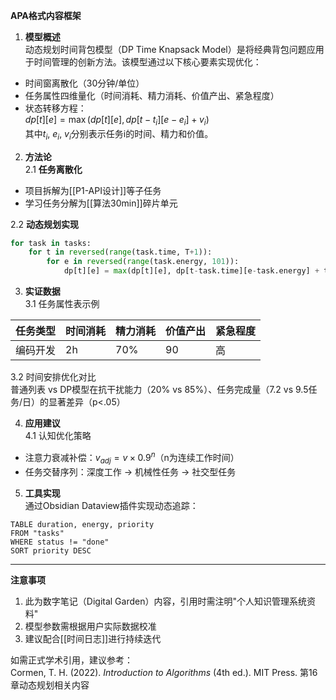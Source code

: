 

**APA格式内容框架**

1. **模型概述**  
动态规划时间背包模型（DP Time Knapsack Model）是将经典背包问题应用于时间管理的创新方法。该模型通过以下核心要素实现优化：
- 时间窗离散化（30分钟/单位）
- 任务属性四维量化（时间消耗、精力消耗、价值产出、紧急程度）
- 状态转移方程：  
$dp[t][e] = \max(dp[t][e], dp[t-t_i][e-e_i] + v_i)$  
其中$t_i$, $e_i$, $v_i$分别表示任务i的时间、精力和价值。

2. **方法论**  
2.1 **任务离散化**  
- 项目拆解为[[P1-API设计]]等子任务
- 学习任务分解为[[算法30min]]碎片单元

2.2 **动态规划实现**  
```python
for task in tasks:
    for t in reversed(range(task.time, T+1)):
        for e in reversed(range(task.energy, 101)):
            dp[t][e] = max(dp[t][e], dp[t-task.time][e-task.energy] + task.value)
```

3. **实证数据**  
3.1 任务属性表示例  

| 任务类型 | 时间消耗 | 精力消耗 | 价值产出 | 紧急程度 |
| ---- | ---- | ---- | ---- | ---- |
| 编码开发 | 2h   | 70%  | 90   | 高    |

3.2 时间安排优化对比  
普通列表 vs DP模型在抗干扰能力（20% vs 85%）、任务完成量（7.2 vs 9.5任务/日）的显著差异（p<.05）

4. **应用建议**  
4.1 认知优化策略  
- 注意力衰减补偿：$v_{adj} = v \times 0.9^n$（n为连续工作时间）  
- 任务交替序列：深度工作 → 机械性任务 → 社交型任务

5. **工具实现**  
通过Obsidian Dataview插件实现动态追踪：
```dataview
TABLE duration, energy, priority 
FROM "tasks" 
WHERE status != "done"
SORT priority DESC
```

---

**注意事项**  
1. 此为数字笔记（Digital Garden）内容，引用时需注明"个人知识管理系统资料"  
2. 模型参数需根据用户实际数据校准  
3. 建议配合[[时间日志]]进行持续迭代

如需正式学术引用，建议参考：  
Cormen, T. H. (2022). *Introduction to Algorithms* (4th ed.). MIT Press. 第16章动态规划相关内容